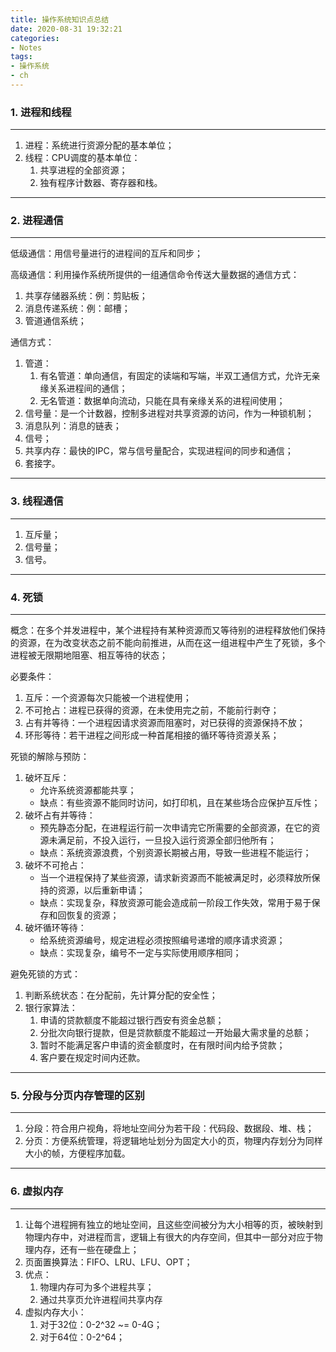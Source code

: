```yaml
---
title: 操作系统知识点总结
date: 2020-08-31 19:32:21
categories: 
- Notes
tags:
- 操作系统
- ch
---
```


### 1. 进程和线程

---

1. 进程：系统进行资源分配的基本单位；
2. 线程：CPU调度的基本单位：
   1. 共享进程的全部资源；
   2. 独有程序计数器、寄存器和栈。

---

### 2. 进程通信

---

低级通信：用信号量进行的进程间的互斥和同步；

高级通信：利用操作系统所提供的一组通信命令传送大量数据的通信方式：

1. 共享存储器系统：例：剪贴板；
2. 消息传递系统：例：邮槽；
3. 管道通信系统；

通信方式：

1. 管道：
   1. 有名管道：单向通信，有固定的读端和写端，半双工通信方式，允许无亲缘关系进程间的通信；
   2. 无名管道：数据单向流动，只能在具有亲缘关系的进程间使用；
2. 信号量：是一个计数器，控制多进程对共享资源的访问，作为一种锁机制；
3. 消息队列：消息的链表；
4. 信号；
5. 共享内存：最快的IPC，常与信号量配合，实现进程间的同步和通信；
6. 套接字。

---

### 3. 线程通信

---

1. 互斥量；
2. 信号量；
3. 信号。

---

### 4. 死锁

---

概念：在多个并发进程中，某个进程持有某种资源而又等待别的进程释放他们保持的资源，在为改变状态之前不能向前推进，从而在这一组进程中产生了死锁，多个进程被无限期地阻塞、相互等待的状态；

必要条件：

1. 互斥：一个资源每次只能被一个进程使用；
2. 不可抢占：进程已获得的资源，在未使用完之前，不能前行剥夺；
3. 占有并等待：一个进程因请求资源而阻塞时，对已获得的资源保持不放；
4. 环形等待：若干进程之间形成一种首尾相接的循环等待资源关系；

死锁的解除与预防：

1. 破坏互斥：
   * 允许系统资源都能共享；
   * 缺点：有些资源不能同时访问，如打印机，且在某些场合应保护互斥性；
2. 破坏占有并等待：
   * 预先静态分配，在进程运行前一次申请完它所需要的全部资源，在它的资源未满足前，不投入运行，一旦投入运行资源全部归他所有；
   * 缺点：系统资源浪费，个别资源长期被占用，导致一些进程不能运行；
3. 破坏不可抢占：
   * 当一个进程保持了某些资源，请求新资源而不能被满足时，必须释放所保持的资源，以后重新申请；
   * 缺点：实现复杂，释放资源可能会造成前一阶段工作失效，常用于易于保存和回恢复的资源；
4. 破坏循环等待：
   * 给系统资源编号，规定进程必须按照编号递增的顺序请求资源；
   * 缺点：实现复杂，编号不一定与实际使用顺序相同；

避免死锁的方式：

1. 判断系统状态：在分配前，先计算分配的安全性；
2. 银行家算法：
   1. 申请的贷款额度不能超过银行西安有资金总额；
   2. 分批次向银行提款，但是贷款额度不能超过一开始最大需求量的总额；
   3. 暂时不能满足客户申请的资金额度时，在有限时间内给予贷款；
   4. 客户要在规定时间内还款。

---

### 5. 分段与分页内存管理的区别

---

1. 分段：符合用户视角，将地址空间分为若干段：代码段、数据段、堆、栈；
2. 分页：方便系统管理，将逻辑地址划分为固定大小的页，物理内存划分为同样大小的帧，方便程序加载。

---

### 6. 虚拟内存

---

1. 让每个进程拥有独立的地址空间，且这些空间被分为大小相等的页，被映射到物理内存中，对进程而言，逻辑上有很大的内存空间，但其中一部分对应于物理内存，还有一些在硬盘上；
2. 页面置换算法：FIFO、LRU、LFU、OPT；
3. 优点：
   1. 物理内存可为多个进程共享；
   2. 通过共享页允许进程间共享内存
4. 虚拟内存大小：
   1. 对于32位：0-2^32 ~= 0-4G；
   2. 对于64位：0-2^64；